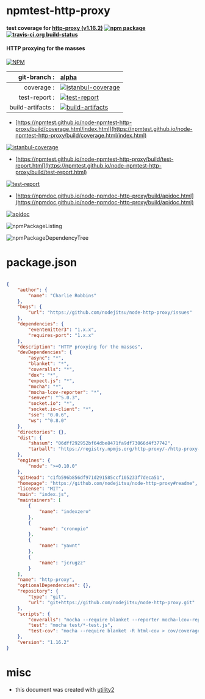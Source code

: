 # npmtest-http-proxy

#### test coverage for  [http-proxy (v1.16.2)](https://github.com/nodejitsu/node-http-proxy#readme)  [![npm package](https://img.shields.io/npm/v/npmtest-http-proxy.svg?style=flat-square)](https://www.npmjs.org/package/npmtest-http-proxy) [![travis-ci.org build-status](https://api.travis-ci.org/npmtest/node-npmtest-http-proxy.svg)](https://travis-ci.org/npmtest/node-npmtest-http-proxy)

#### HTTP proxying for the masses

[![NPM](https://nodei.co/npm/http-proxy.png?downloads=true&downloadRank=true&stars=true)](https://www.npmjs.com/package/http-proxy)

| git-branch : | [alpha](https://github.com/npmtest/node-npmtest-http-proxy/tree/alpha)|
|--:|:--|
| coverage : | [![istanbul-coverage](https://npmtest.github.io/node-npmtest-http-proxy/build/coverage.badge.svg)](https://npmtest.github.io/node-npmtest-http-proxy/build/coverage.html/index.html)|
| test-report : | [![test-report](https://npmtest.github.io/node-npmtest-http-proxy/build/test-report.badge.svg)](https://npmtest.github.io/node-npmtest-http-proxy/build/test-report.html)|
| build-artifacts : | [![build-artifacts](https://npmtest.github.io/node-npmtest-http-proxy/glyphicons_144_folder_open.png)](https://github.com/npmtest/node-npmtest-http-proxy/tree/gh-pages/build)|

- [https://npmtest.github.io/node-npmtest-http-proxy/build/coverage.html/index.html](https://npmtest.github.io/node-npmtest-http-proxy/build/coverage.html/index.html)

[![istanbul-coverage](https://npmtest.github.io/node-npmtest-http-proxy/build/screenCapture.buildCi.browser.%252Ftmp%252Fbuild%252Fcoverage.lib.html.png)](https://npmtest.github.io/node-npmtest-http-proxy/build/coverage.html/index.html)

- [https://npmtest.github.io/node-npmtest-http-proxy/build/test-report.html](https://npmtest.github.io/node-npmtest-http-proxy/build/test-report.html)

[![test-report](https://npmtest.github.io/node-npmtest-http-proxy/build/screenCapture.buildCi.browser.%252Ftmp%252Fbuild%252Ftest-report.html.png)](https://npmtest.github.io/node-npmtest-http-proxy/build/test-report.html)

- [https://npmdoc.github.io/node-npmdoc-http-proxy/build/apidoc.html](https://npmdoc.github.io/node-npmdoc-http-proxy/build/apidoc.html)

[![apidoc](https://npmdoc.github.io/node-npmdoc-http-proxy/build/screenCapture.buildCi.browser.%252Ftmp%252Fbuild%252Fapidoc.html.png)](https://npmdoc.github.io/node-npmdoc-http-proxy/build/apidoc.html)

![npmPackageListing](https://npmtest.github.io/node-npmtest-http-proxy/build/screenCapture.npmPackageListing.svg)

![npmPackageDependencyTree](https://npmtest.github.io/node-npmtest-http-proxy/build/screenCapture.npmPackageDependencyTree.svg)



# package.json

```json

{
    "author": {
        "name": "Charlie Robbins"
    },
    "bugs": {
        "url": "https://github.com/nodejitsu/node-http-proxy/issues"
    },
    "dependencies": {
        "eventemitter3": "1.x.x",
        "requires-port": "1.x.x"
    },
    "description": "HTTP proxying for the masses",
    "devDependencies": {
        "async": "*",
        "blanket": "*",
        "coveralls": "*",
        "dox": "*",
        "expect.js": "*",
        "mocha": "*",
        "mocha-lcov-reporter": "*",
        "semver": "^5.0.3",
        "socket.io": "*",
        "socket.io-client": "*",
        "sse": "0.0.6",
        "ws": "^0.8.0"
    },
    "directories": {},
    "dist": {
        "shasum": "06dff292952bf64dbe8471fa9df73066d4f37742",
        "tarball": "https://registry.npmjs.org/http-proxy/-/http-proxy-1.16.2.tgz"
    },
    "engines": {
        "node": ">=0.10.0"
    },
    "gitHead": "c1fb596b856df971d291585ccf105233f7deca51",
    "homepage": "https://github.com/nodejitsu/node-http-proxy#readme",
    "license": "MIT",
    "main": "index.js",
    "maintainers": [
        {
            "name": "indexzero"
        },
        {
            "name": "cronopio"
        },
        {
            "name": "yawnt"
        },
        {
            "name": "jcrugzz"
        }
    ],
    "name": "http-proxy",
    "optionalDependencies": {},
    "repository": {
        "type": "git",
        "url": "git+https://github.com/nodejitsu/node-http-proxy.git"
    },
    "scripts": {
        "coveralls": "mocha --require blanket --reporter mocha-lcov-reporter | ./node_modules/coveralls/bin/coveralls.js",
        "test": "mocha test/*-test.js",
        "test-cov": "mocha --require blanket -R html-cov > cov/coverage.html"
    },
    "version": "1.16.2"
}
```



# misc
- this document was created with [utility2](https://github.com/kaizhu256/node-utility2)
